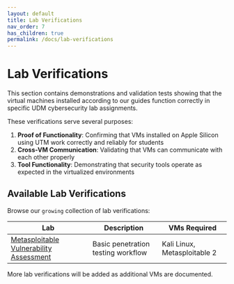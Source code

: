 ```yaml
---
layout: default
title: Lab Verifications
nav_order: 7
has_children: true
permalink: /docs/lab-verifications
---
```


# Lab Verifications

This section contains demonstrations and validation tests showing that the virtual machines installed according to our guides function correctly in specific UDM cybersecurity lab assignments.

These verifications serve several purposes:
1. **Proof of Functionality**: Confirming that VMs installed on Apple Silicon using UTM work correctly and reliably for students
2. **Cross-VM Communication**: Validating that VMs can communicate with each other properly
3. **Tool Functionality**: Demonstrating that security tools operate as expected in the virtualized environments

## Available Lab Verifications

Browse our `growing` collection of lab verifications:


| Lab | Description | VMs Required |
|-----|-------------|-------------|
| [Metasploitable Vulnerability Assessment](./lab-verifications/kali-metasploitable) | Basic penetration testing workflow | Kali Linux, Metasploitable 2 |

More lab verifications will be added as additional VMs are documented.
